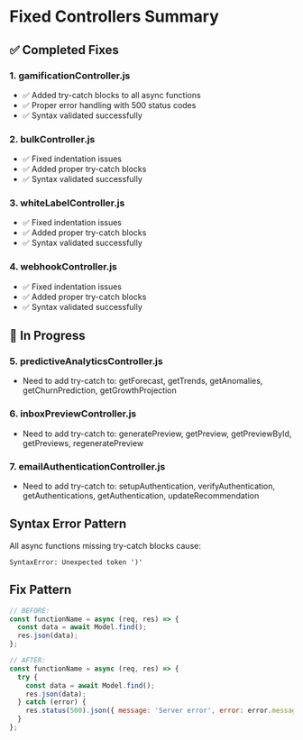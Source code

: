 # Fixed Controllers Summary

## ✅ Completed Fixes

### 1. gamificationController.js
- ✅ Added try-catch blocks to all async functions
- ✅ Proper error handling with 500 status codes
- ✅ Syntax validated successfully

### 2. bulkController.js
- ✅ Fixed indentation issues
- ✅ Added proper try-catch blocks
- ✅ Syntax validated successfully

### 3. whiteLabelController.js
- ✅ Fixed indentation issues  
- ✅ Added proper try-catch blocks
- ✅ Syntax validated successfully

### 4. webhookController.js
- ✅ Fixed indentation issues
- ✅ Added proper try-catch blocks
- ✅ Syntax validated successfully

## 🔄 In Progress

### 5. predictiveAnalyticsController.js
- Need to add try-catch to: getForecast, getTrends, getAnomalies, getChurnPrediction, getGrowthProjection

### 6. inboxPreviewController.js
- Need to add try-catch to: generatePreview, getPreview, getPreviewById, getPreviews, regeneratePreview

### 7. emailAuthenticationController.js
- Need to add try-catch to: setupAuthentication, verifyAuthentication, getAuthentications, getAuthentication, updateRecommendation

## Syntax Error Pattern
All async functions missing try-catch blocks cause:
```
SyntaxError: Unexpected token ')'
```

## Fix Pattern
```javascript
// BEFORE:
const functionName = async (req, res) => {
  const data = await Model.find();
  res.json(data);
};

// AFTER:
const functionName = async (req, res) => {
  try {
    const data = await Model.find();
    res.json(data);
  } catch (error) {
    res.status(500).json({ message: 'Server error', error: error.message });
  }
};
```
